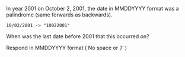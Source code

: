 <div class="markdown-content" id="problem-content">
<p>In year 2001 on October 2, 2001, the date in MMDDYYYY format was a palindrome (same forwards as backwards).</p>
<div class="highlighter-rouge"><pre class="highlight"><code>10/02/2001 -&gt; "10022001"
</code></pre>
</div>
<p>When was the last date before 2001 that this occurred on?</p>
<p>Respond in MMDDYYYY format ( No space or ‘/’ )</p>
</div>